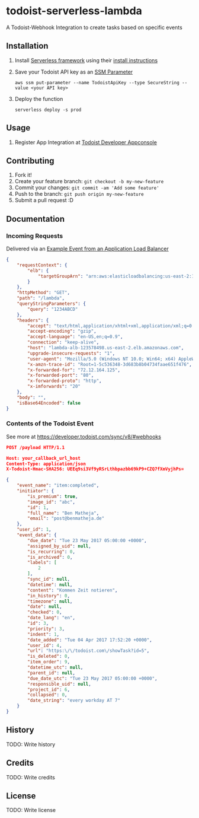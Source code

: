 # todoist-serverless-lambda

A Todoist-Webhook Integration to create tasks based on specific events

## Installation
1. Install [Serverless framework](https://serverless.com/) using their [install instructions](https://serverless.com/learn/quick-start/#installing-serverless)

2. Save your Todoist API key as an [SSM Parameter](https://docs.aws.amazon.com/systems-manager/latest/userguide/systems-manager-paramstore.html)
    ```
    aws ssm put-parameter --name TodoistApiKey --type SecureString --value <your API key>
    ```

3. Deploy the function
    ```
    serverless deploy -s prod
    ```
## Usage
1. Register App Integration at [Todoist Developer Appconsole](https://developer.todoist.com/appconsole.html)

## Contributing

1. Fork it!
2. Create your feature branch: `git checkout -b my-new-feature`
3. Commit your changes: `git commit -am 'Add some feature'`
4. Push to the branch: `git push origin my-new-feature`
5. Submit a pull request :D

## Documentation
### Incoming Requests
Delivered via an [Example Event from an Application Load Balancer](https://docs.aws.amazon.com/lambda/latest/dg/lambda-services.html)
```json 
{
    "requestContext": {
        "elb": {
            "targetGroupArn": "arn:aws:elasticloadbalancing:us-east-2:123456789012:targetgroup/lambda-279XGJDqGZ5rsrHC2Fjr/49e9d65c45c6791a"
        }
    },
    "httpMethod": "GET",
    "path": "/lambda",
    "queryStringParameters": {
        "query": "1234ABCD"
    },
    "headers": {
        "accept": "text/html,application/xhtml+xml,application/xml;q=0.9,image/webp,image/apng,*/*;q=0.8",
        "accept-encoding": "gzip",
        "accept-language": "en-US,en;q=0.9",
        "connection": "keep-alive",
        "host": "lambda-alb-123578498.us-east-2.elb.amazonaws.com",
        "upgrade-insecure-requests": "1",
        "user-agent": "Mozilla/5.0 (Windows NT 10.0; Win64; x64) AppleWebKit/537.36 (KHTML, like Gecko) Chrome/71.0.3578.98 Safari/537.36",
        "x-amzn-trace-id": "Root=1-5c536348-3d683b8b04734faae651f476",
        "x-forwarded-for": "72.12.164.125",
        "x-forwarded-port": "80",
        "x-forwarded-proto": "http",
        "x-imforwards": "20"
    },
    "body": "",
    "isBase64Encoded": false
}
```
### Contents of the Todoist Event
See more at https://developer.todoist.com/sync/v8/#webhooks
```json
POST /payload HTTP/1.1

Host: your_callback_url_host
Content-Type: application/json
X-Todoist-Hmac-SHA256: UEEq9si3Vf9yRSrLthbpazbb69kP9+CZQ7fXmVyjhPs=

{
    "event_name": "item:completed",
    "initiator": {
        "is_premium": true,
        "image_id": "abc",
        "id": 1,
        "full_name": "Ben Matheja",
        "email": "post@benmatheja.de"
    },
    "user_id": 1,
    "event_data": {
        "due_date": "Tue 23 May 2017 05:00:00 +0000",
        "assigned_by_uid": null,
        "is_recurring": 0,
        "is_archived": 0,
        "labels": [
            2
        ],
        "sync_id": null,
        "datetime": null,
        "content": "Kommen Zeit notieren",
        "in_history": 0,
        "timezone": null,
        "date": null,
        "checked": 0,
        "date_lang": "en",
        "id": 3,
        "priority": 3,
        "indent": 1,
        "date_added": "Tue 04 Apr 2017 17:52:20 +0000",
        "user_id": 4,
        "url": "https:\/\/todoist.com\/showTask?id=5",
        "is_deleted": 0,
        "item_order": 9,
        "datetime_utc": null,
        "parent_id": null,
        "due_date_utc": "Tue 23 May 2017 05:00:00 +0000",
        "responsible_uid": null,
        "project_id": 6,
        "collapsed": 0,
        "date_string": "every workday AT 7"
    }
}
```
## History

TODO: Write history

## Credits
TODO: Write credits

## License
TODO: Write license